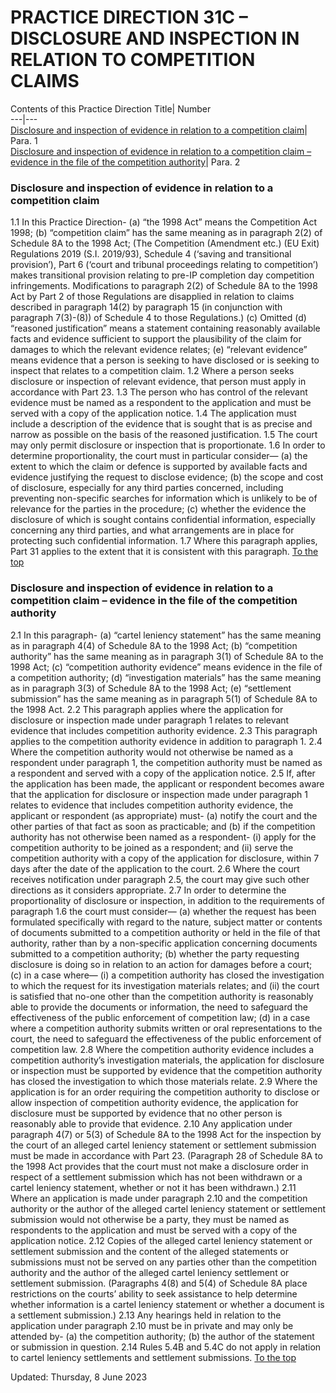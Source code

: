 # PRACTICE DIRECTION 31C – DISCLOSURE AND INSPECTION IN RELATION TO COMPETITION CLAIMS
Contents of this Practice Direction
Title| Number  
---|---  
[Disclosure and inspection of evidence in relation to a competition claim](https://www.justice.gov.uk/courts/procedure-rules/civil/rules/part31/practice-direction-31c-disclosure-and-inspection-in-relation-to-competition-claims#1.1)| Para. 1  
[Disclosure and inspection of evidence in relation to a competition claim – evidence in the file of the competition authority](https://www.justice.gov.uk/courts/procedure-rules/civil/rules/part31/practice-direction-31c-disclosure-and-inspection-in-relation-to-competition-claims#2.1)| Para. 2  
### Disclosure and inspection of evidence in relation to a competition claim
1.1 In this Practice Direction-
(a) “the 1998 Act” means the Competition Act 1998;
(b) “competition claim” has the same meaning as in paragraph 2(2) of Schedule 8A to the 1998 Act;
(The Competition (Amendment etc.) (EU Exit) Regulations 2019 (S.I. 2019/93), Schedule 4 (‘saving and transitional provision’), Part 6 (‘court and tribunal proceedings relating to competition’) makes transitional provision relating to pre-IP completion day competition infringements. Modifications to paragraph 2(2) of Schedule 8A to the 1998 Act by Part 2 of those Regulations are disapplied in relation to claims described in paragraph 14(2) by paragraph 15 (in conjunction with paragraph 7(3)-(8)) of Schedule 4 to those Regulations.)
(c) Omitted
(d) “reasoned justification” means a statement containing reasonably available facts and evidence sufficient to support the plausibility of the claim for damages to which the relevant evidence relates;
(e) “relevant evidence” means evidence that a person is seeking to have disclosed or is seeking to inspect that relates to a competition claim.
1.2 Where a person seeks disclosure or inspection of relevant evidence, that person must apply in accordance with Part 23.
1.3 The person who has control of the relevant evidence must be named as a respondent to the application and must be served with a copy of the application notice.
1.4 The application must include a description of the evidence that is sought that is as precise and narrow as possible on the basis of the reasoned justification.
1.5 The court may only permit disclosure or inspection that is proportionate.
1.6 In order to determine proportionality, the court must in particular consider—
(a) the extent to which the claim or defence is supported by available facts and evidence justifying the request to disclose evidence;
(b) the scope and cost of disclosure, especially for any third parties concerned, including preventing non-specific searches for information which is unlikely to be of relevance for the parties in the procedure;
(c) whether the evidence the disclosure of which is sought contains confidential information, especially concerning any third parties, and what arrangements are in place for protecting such confidential information.
1.7 Where this paragraph applies, Part 31 applies to the extent that it is consistent with this paragraph.
[To the top](https://www.justice.gov.uk/courts/procedure-rules/civil/rules/part31/practice-direction-31c-disclosure-and-inspection-in-relation-to-competition-claims#top)
### Disclosure and inspection of evidence in relation to a competition claim – evidence in the file of the competition authority
2.1 In this paragraph-
(a) “cartel leniency statement” has the same meaning as in paragraph 4(4) of Schedule 8A to the 1998 Act;
(b) “competition authority” has the same meaning as in paragraph 3(1) of Schedule 8A to the 1998 Act;
(c) “competition authority evidence” means evidence in the file of a competition authority;
(d) “investigation materials” has the same meaning as in paragraph 3(3) of Schedule 8A to the 1998 Act;
(e) “settlement submission” has the same meaning as in paragraph 5(1) of Schedule 8A to the 1998 Act.
2.2 This paragraph applies where the application for disclosure or inspection made under paragraph 1 relates to relevant evidence that includes competition authority evidence.
2.3 This paragraph applies to the competition authority evidence in addition to paragraph 1.
2.4 Where the competition authority would not otherwise be named as a respondent under paragraph 1, the competition authority must be named as a respondent and served with a copy of the application notice.
2.5 If, after the application has been made, the applicant or respondent becomes aware that the application for disclosure or inspection made under paragraph 1 relates to evidence that includes competition authority evidence, the applicant or respondent (as appropriate) must-
(a) notify the court and the other parties of that fact as soon as practicable; and
(b) if the competition authority has not otherwise been named as a respondent-
(i) apply for the competition authority to be joined as a respondent; and
(ii) serve the competition authority with a copy of the application for disclosure, within 7 days after the date of the application to the court.
2.6 Where the court receives notification under paragraph 2.5, the court may give such other directions as it considers appropriate.
2.7 In order to determine the proportionality of disclosure or inspection, in addition to the requirements of paragraph 1.6 the court must consider—
(a) whether the request has been formulated specifically with regard to the nature, subject matter or contents of documents submitted to a competition authority or held in the file of that authority, rather than by a non-specific application concerning documents submitted to a competition authority;
(b) whether the party requesting disclosure is doing so in relation to an action for damages before a court;
(c) in a case where—
(i) a competition authority has closed the investigation to which the request for its investigation materials relates; and
(ii) the court is satisfied that no-one other than the competition authority is reasonably able to provide the documents or information,
the need to safeguard the effectiveness of the public enforcement of competition law;
(d) in a case where a competition authority submits written or oral representations to the court, the need to safeguard the effectiveness of the public enforcement of competition law.
2.8 Where the competition authority evidence includes a competition authority’s investigation materials, the application for disclosure or inspection must be supported by evidence that the competition authority has closed the investigation to which those materials relate.
2.9 Where the application is for an order requiring the competition authority to disclose or allow inspection of competition authority evidence, the application for disclosure must be supported by evidence that no other person is reasonably able to provide that evidence.
2.10 Any application under paragraph 4(7) or 5(3) of Schedule 8A to the 1998 Act for the inspection by the court of an alleged cartel leniency statement or settlement submission must be made in accordance with Part 23.
(Paragraph 28 of Schedule 8A to the 1998 Act provides that the court must not make a disclosure order in respect of a settlement submission which has not been withdrawn or a cartel leniency statement, whether or not it has been withdrawn.)
2.11 Where an application is made under paragraph 2.10 and the competition authority or the author of the alleged cartel leniency statement or settlement submission would not otherwise be a party, they must be named as respondents to the application and must be served with a copy of the application notice.
2.12 Copies of the alleged cartel leniency statement or settlement submission and the content of the alleged statements or submissions must not be served on any parties other than the competition authority and the author of the alleged cartel leniency settlement or settlement submission.
(Paragraphs 4(8) and 5(4) of Schedule 8A place restrictions on the courts’ ability to seek assistance to help determine whether information is a cartel leniency statement or whether a document is a settlement submission.)
2.13 Any hearings held in relation to the application under paragraph 2.10 must be in private and may only be attended by-
(a) the competition authority;
(b) the author of the statement or submission in question.
2.14 Rules 5.4B and 5.4C do not apply in relation to cartel leniency settlements and settlement submissions.
[To the top](https://www.justice.gov.uk/courts/procedure-rules/civil/rules/part31/practice-direction-31c-disclosure-and-inspection-in-relation-to-competition-claims#top)

Updated: Thursday, 8 June 2023


